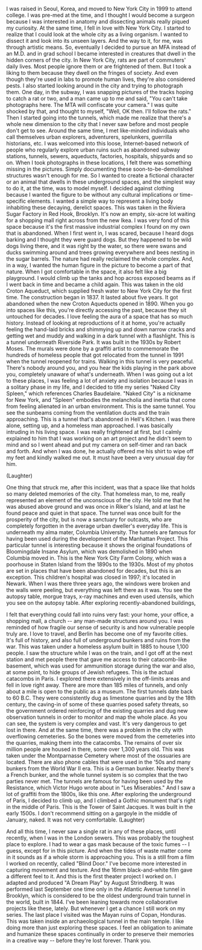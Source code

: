
I was raised in Seoul, Korea,
and moved to New York City in 1999 to attend college.
I was pre-med at the time,
and I thought I would become a surgeon
because I was interested in anatomy
and dissecting animals really piqued my curiosity.
At the same time, I fell in love with New York City.
I started to realize that I could look at the whole city
as a living organism.
I wanted to dissect it
and look into its unseen layers.
And the way to it, for me,
was through artistic means.
So, eventually I decided to pursue an MFA instead of an M.D.
and in grad school I became interested
in creatures that dwell in the hidden corners of the city.
In New York City, rats are part of commuters&#39; daily lives.
Most people ignore them or are frightened of them.
But I took a liking to them
because they dwell on the fringes of society.
And even though they&#39;re used in labs to promote human lives,
they&#39;re also considered pests.
I also started looking around in the city
and trying to photograph them.
One day, in the subway, I was snapping pictures of the tracks
hoping to catch a rat or two,
and a man came up to me and said,
&quot;You can&#39;t take photographs here.
The MTA will confiscate your camera.&quot;
I was quite shocked by that,
and thought to myself, &quot;Well, OK then.
I&#39;ll follow the rats.&quot;
Then I started going into the tunnels,
which made me realize that there&#39;s a whole new dimension to the city
that I never saw before and most people don&#39;t get to see.
Around the same time, I met like-minded individuals
who call themselves urban explorers, adventurers, spelunkers,
guerrilla historians, etc.
I was welcomed into this loose, Internet-based network
of people who regularly explore urban ruins
such as abandoned subway stations,
tunnels, sewers, aqueducts,
factories, hospitals, shipyards and so on.
When I took photographs in these locations,
I felt there was something missing in the pictures.
Simply documenting these soon-to-be-demolished structures
wasn&#39;t enough for me.
So I wanted to create a fictional character
or an animal that dwells in these underground spaces,
and the simplest way to do it, at the time,
was to model myself.
I decided against clothing
because I wanted the figure to be without any cultural implications
or time-specific elements.
I wanted a simple way to represent a living body
inhabiting these decaying, derelict spaces.
This was taken in the Riviera Sugar Factory in Red Hook, Brooklyn.
It&#39;s now an empty, six-acre lot
waiting for a shopping mall right across from the new Ikea.
I was very fond of this space
because it&#39;s the first massive industrial complex I found on my own
that is abandoned.
When I first went in, I was scared,
because I heard dogs barking and I thought they were guard dogs.
But they happened to be wild dogs living there,
and it was right by the water,
so there were swans and ducks swimming around
and trees growing everywhere
and bees nesting in the sugar barrels.
The nature had really reclaimed the whole complex.
And, in a way, I wanted the human figure in the picture
to become a part of that nature.
When I got comfortable in the space,
it also felt like a big playground.
I would climb up the tanks and hop across exposed beams
as if I went back in time and became a child again.
This was taken in the old Croton Aqueduct,
which supplied fresh water to New York City for the first time.
The construction began in 1837.
It lasted about five years.
It got abandoned when the new Croton Aqueducts opened in 1890.
When you go into spaces like this,
you&#39;re directly accessing the past,
because they sit untouched for decades.
I love feeling the aura of a space that has so much history.
Instead of looking at reproductions of it at home,
you&#39;re actually feeling the hand-laid bricks
and shimmying up and down narrow cracks
and getting wet and muddy
and walking in a dark tunnel with a flashlight.
This is a tunnel underneath Riverside Park.
It was built in the 1930s by Robert Moses.
The murals were done by a graffiti artist
to commemorate the hundreds of homeless people
that got relocated from the tunnel in 1991
when the tunnel reopened for trains.
Walking in this tunnel is very peaceful.
There&#39;s nobody around you,
and you hear the kids playing in the park above you,
completely unaware of what&#39;s underneath.
When I was going out a lot to these places,
I was feeling a lot of anxiety and isolation
because I was in a solitary phase in my life,
and I decided to title my series &quot;Naked City Spleen,&quot;
which references Charles Baudelaire.
&quot;Naked City&quot; is a nickname for New York,
and &quot;Spleen&quot; embodies the melancholia and inertia
that come from feeling alienated in an urban environment.
This is the same tunnel.
You see the sunbeams coming from the ventilation ducts
and the train approaching.
This is a tunnel that&#39;s abandoned in Hell&#39;s Kitchen.
I was there alone, setting up,
and a homeless man approached.
I was basically intruding in his living space.
I was really frightened at first,
but I calmly explained to him that I was working on an art project
and he didn&#39;t seem to mind
and so I went ahead and put my camera on self-timer
and ran back and forth.
And when I was done, he actually offered me his shirt
to wipe off my feet
and kindly walked me out.
It must have been a very unusual day for him.

(Laughter)

One thing that struck me, after this incident,
was that a space like that holds so many deleted memories of the city.
That homeless man, to me, really represented
an element of the unconscious of the city.
He told me that he was abused above ground
and was once in Riker&#39;s Island,
and at last he found peace and quiet in that space.
The tunnel was once built for the prosperity of the city,
but is now a sanctuary for outcasts,
who are completely forgotten in the average urban dweller&#39;s everyday life.
This is underneath my alma mater, Columbia University.
The tunnels are famous for having been used
during the development of the Manhattan Project.
This particular tunnel is interesting
because it shows the original foundations of Bloomingdale Insane Asylum,
which was demolished in 1890
when Columbia moved in.
This is the New York City Farm Colony,
which was a poorhouse in Staten Island
from the 1890s to the 1930s.
Most of my photos are set in places
that have been abandoned for decades,
but this is an exception.
This children&#39;s hospital was closed in 1997;
it&#39;s located in Newark.
When I was there three years ago,
the windows were broken and the walls were peeling,
but everything was left there as it was.
You see the autopsy table, morgue trays, x-ray machines
and even used utensils,
which you see on the autopsy table.
After exploring recently-abandoned buildings,

I felt that everything could fall into ruins very fast:
your home, your office, a shopping mall, a church --
any man-made structures around you.
I was reminded of how fragile our sense of security is
and how vulnerable people truly are.
I love to travel,
and Berlin has become one of my favorite cities.
It&#39;s full of history,
and also full of underground bunkers
and ruins from the war.
This was taken under a homeless asylum
built in 1885 to house 1,100 people.
I saw the structure while I was on the train,
and I got off at the next station and met people there
that gave me access to their catacomb-like basement,
which was used for ammunition storage during the war
and also, at some point, to hide groups of Jewish refugees.
This is the actual catacombs in Paris.
I explored there extensively
in the off-limits areas
and fell in love right away.
There are more than 185 miles of tunnels,
and only about a mile is open to the public as a museum.
The first tunnels date back to 60 B.C.
They were consistently dug as limestone quarries
and by the 18th century,
the caving-in of some of these quarries posed safety threats,
so the government ordered reinforcing of the existing quarries
and dug new observation tunnels
in order to monitor and map the whole place.
As you can see, the system is very complex and vast.
It&#39;s very dangerous to get lost in there.
And at the same time,
there was a problem in the city with overflowing cemeteries.
So the bones were moved from the cemeteries into the quarries,
making them into the catacombs.
The remains of over six million people are housed in there,
some over 1,300 years old.
This was taken under the Montparnasse Cemetery
where most of the ossuaries are located.
There are also phone cables that were used in the &#39;50s
and many bunkers from the World War II era.
This is a German bunker.
Nearby there&#39;s a French bunker,
and the whole tunnel system is so complex
that the two parties never met.
The tunnels are famous for having been used by the Resistance,
which Victor Hugo wrote about in &quot;Les Miserables.&quot;
And I saw a lot of graffiti from the 1800s, like this one.
After exploring the underground of Paris,
I decided to climb up,
and I climbed a Gothic monument
that&#39;s right in the middle of Paris.
This is the Tower of Saint Jacques.
It was built in the early 1500s.
I don&#39;t recommend sitting on a gargoyle in the middle of January, naked.
It was not very comfortable. 
(Laughter)

And all this time,
I never saw a single rat in any of these places,
until recently, when I was in the London sewers.
This was probably the toughest place to explore.
I had to wear a gas mask because of the toxic fumes --
I guess, except for in this picture.
And when the tides of waste matter come in
it sounds as if a whole storm is approaching you.
This is a still from a film I worked on recently, called &quot;Blind Door.&quot;
I&#39;ve become more interested in capturing movement and texture.
And the 16mm black-and-white film gave a different feel to it.
And this is the first theater project I worked on.
I adapted and produced &quot;A Dream Play&quot; by August Strindberg.
It was performed last September one time only
in the Atlantic Avenue tunnel in Brooklyn,
which is considered to be the oldest underground train tunnel in the world,
built in 1844.
I&#39;ve been leaning towards more collaborative projects like these, lately.
But whenever I get a chance I still work on my series.
The last place I visited
was the Mayan ruins of Copan, Honduras.
This was taken inside an archaeological tunnel in the main temple.
I like doing more than just exploring these spaces.
I feel an obligation to animate and humanize these spaces continually
in order to preserve their memories in a creative way --
before they&#39;re lost forever.
Thank you.
